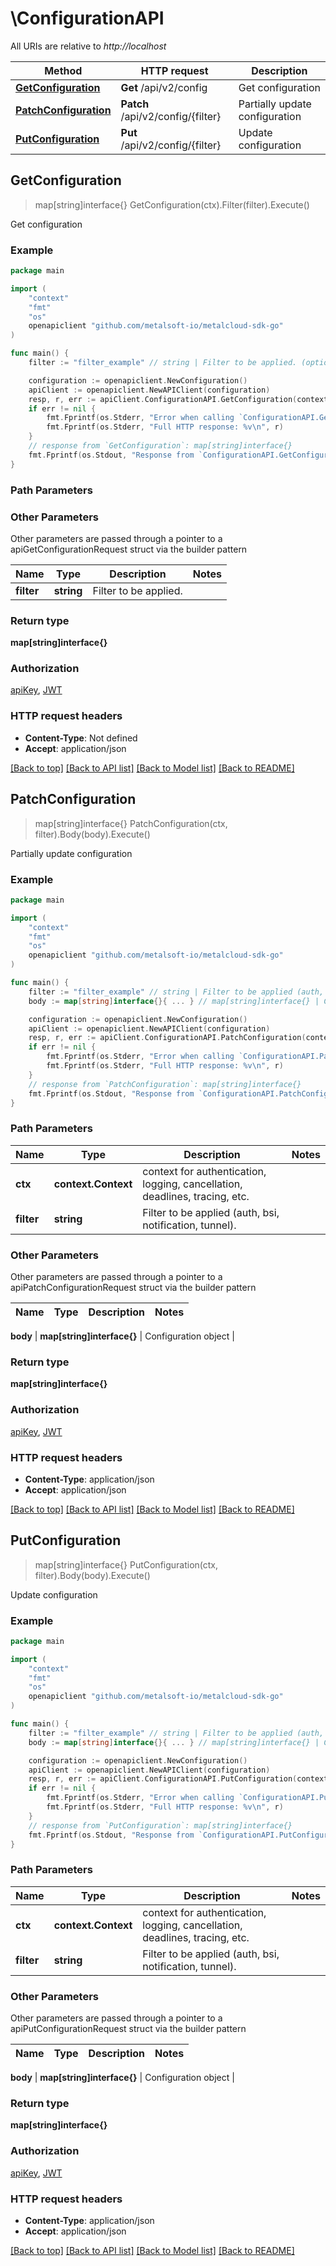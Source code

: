 # \ConfigurationAPI

All URIs are relative to *http://localhost*

Method | HTTP request | Description
------------- | ------------- | -------------
[**GetConfiguration**](ConfigurationAPI.md#GetConfiguration) | **Get** /api/v2/config | Get configuration
[**PatchConfiguration**](ConfigurationAPI.md#PatchConfiguration) | **Patch** /api/v2/config/{filter} | Partially update configuration
[**PutConfiguration**](ConfigurationAPI.md#PutConfiguration) | **Put** /api/v2/config/{filter} | Update configuration



## GetConfiguration

> map[string]interface{} GetConfiguration(ctx).Filter(filter).Execute()

Get configuration



### Example

```go
package main

import (
	"context"
	"fmt"
	"os"
	openapiclient "github.com/metalsoft-io/metalcloud-sdk-go"
)

func main() {
	filter := "filter_example" // string | Filter to be applied. (optional)

	configuration := openapiclient.NewConfiguration()
	apiClient := openapiclient.NewAPIClient(configuration)
	resp, r, err := apiClient.ConfigurationAPI.GetConfiguration(context.Background()).Filter(filter).Execute()
	if err != nil {
		fmt.Fprintf(os.Stderr, "Error when calling `ConfigurationAPI.GetConfiguration``: %v\n", err)
		fmt.Fprintf(os.Stderr, "Full HTTP response: %v\n", r)
	}
	// response from `GetConfiguration`: map[string]interface{}
	fmt.Fprintf(os.Stdout, "Response from `ConfigurationAPI.GetConfiguration`: %v\n", resp)
}
```

### Path Parameters



### Other Parameters

Other parameters are passed through a pointer to a apiGetConfigurationRequest struct via the builder pattern


Name | Type | Description  | Notes
------------- | ------------- | ------------- | -------------
 **filter** | **string** | Filter to be applied. | 

### Return type

**map[string]interface{}**

### Authorization

[apiKey](../README.md#apiKey), [JWT](../README.md#JWT)

### HTTP request headers

- **Content-Type**: Not defined
- **Accept**: application/json

[[Back to top]](#) [[Back to API list]](../README.md#documentation-for-api-endpoints)
[[Back to Model list]](../README.md#documentation-for-models)
[[Back to README]](../README.md)


## PatchConfiguration

> map[string]interface{} PatchConfiguration(ctx, filter).Body(body).Execute()

Partially update configuration



### Example

```go
package main

import (
	"context"
	"fmt"
	"os"
	openapiclient "github.com/metalsoft-io/metalcloud-sdk-go"
)

func main() {
	filter := "filter_example" // string | Filter to be applied (auth, bsi, notification, tunnel).
	body := map[string]interface{}{ ... } // map[string]interface{} | Configuration object

	configuration := openapiclient.NewConfiguration()
	apiClient := openapiclient.NewAPIClient(configuration)
	resp, r, err := apiClient.ConfigurationAPI.PatchConfiguration(context.Background(), filter).Body(body).Execute()
	if err != nil {
		fmt.Fprintf(os.Stderr, "Error when calling `ConfigurationAPI.PatchConfiguration``: %v\n", err)
		fmt.Fprintf(os.Stderr, "Full HTTP response: %v\n", r)
	}
	// response from `PatchConfiguration`: map[string]interface{}
	fmt.Fprintf(os.Stdout, "Response from `ConfigurationAPI.PatchConfiguration`: %v\n", resp)
}
```

### Path Parameters


Name | Type | Description  | Notes
------------- | ------------- | ------------- | -------------
**ctx** | **context.Context** | context for authentication, logging, cancellation, deadlines, tracing, etc.
**filter** | **string** | Filter to be applied (auth, bsi, notification, tunnel). | 

### Other Parameters

Other parameters are passed through a pointer to a apiPatchConfigurationRequest struct via the builder pattern


Name | Type | Description  | Notes
------------- | ------------- | ------------- | -------------

 **body** | **map[string]interface{}** | Configuration object | 

### Return type

**map[string]interface{}**

### Authorization

[apiKey](../README.md#apiKey), [JWT](../README.md#JWT)

### HTTP request headers

- **Content-Type**: application/json
- **Accept**: application/json

[[Back to top]](#) [[Back to API list]](../README.md#documentation-for-api-endpoints)
[[Back to Model list]](../README.md#documentation-for-models)
[[Back to README]](../README.md)


## PutConfiguration

> map[string]interface{} PutConfiguration(ctx, filter).Body(body).Execute()

Update configuration



### Example

```go
package main

import (
	"context"
	"fmt"
	"os"
	openapiclient "github.com/metalsoft-io/metalcloud-sdk-go"
)

func main() {
	filter := "filter_example" // string | Filter to be applied (auth, bsi, notification, tunnel).
	body := map[string]interface{}{ ... } // map[string]interface{} | Configuration object

	configuration := openapiclient.NewConfiguration()
	apiClient := openapiclient.NewAPIClient(configuration)
	resp, r, err := apiClient.ConfigurationAPI.PutConfiguration(context.Background(), filter).Body(body).Execute()
	if err != nil {
		fmt.Fprintf(os.Stderr, "Error when calling `ConfigurationAPI.PutConfiguration``: %v\n", err)
		fmt.Fprintf(os.Stderr, "Full HTTP response: %v\n", r)
	}
	// response from `PutConfiguration`: map[string]interface{}
	fmt.Fprintf(os.Stdout, "Response from `ConfigurationAPI.PutConfiguration`: %v\n", resp)
}
```

### Path Parameters


Name | Type | Description  | Notes
------------- | ------------- | ------------- | -------------
**ctx** | **context.Context** | context for authentication, logging, cancellation, deadlines, tracing, etc.
**filter** | **string** | Filter to be applied (auth, bsi, notification, tunnel). | 

### Other Parameters

Other parameters are passed through a pointer to a apiPutConfigurationRequest struct via the builder pattern


Name | Type | Description  | Notes
------------- | ------------- | ------------- | -------------

 **body** | **map[string]interface{}** | Configuration object | 

### Return type

**map[string]interface{}**

### Authorization

[apiKey](../README.md#apiKey), [JWT](../README.md#JWT)

### HTTP request headers

- **Content-Type**: application/json
- **Accept**: application/json

[[Back to top]](#) [[Back to API list]](../README.md#documentation-for-api-endpoints)
[[Back to Model list]](../README.md#documentation-for-models)
[[Back to README]](../README.md)

